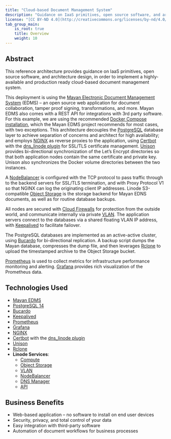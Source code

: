 ```yaml
---
title: "Cloud-based Document Management System"
description: "Guidance on IaaS primitives, open source software, and architecture design to implement a highly available and production ready Cloud-based document management system."
license: "[CC BY-ND 4.0](http://creativecommons.org/licenses/by-nd/4.0/)"
tab_group_main:
    is_root: true
    title: Overview
    weight: 10
---
```


## Abstract
This reference architecture provides guidance on IaaS primitives, open source software, and architecture design, in order to implement a highly-available and production ready cloud-based document management system.

This deployment is using the [Mayan Electronic Document Management System](https://mayan-edms.com/) (EDMS) – an open source web application for document collaboration, tamper proof signing, transformations, and more. Mayan EDMS also comes with a REST API for integrations with 3rd party software. For this example, we are using the recommended [Docker Compose installation](https://docs.mayan-edms.com/chapters/docker/install_docker_compose.html#docker-compose-install), which the Mayan EDMS project recommends for most cases, with two exceptions. This architecture decouples the [PostgreSQL](https://www.postgresql.org/) database layer to achieve separation of concerns and architect for high availability; and employs [NGINX](https://www.nginx.com/) as reverse proxies to the application, using [Certbot](https://certbot.eff.org/) with the [dns_linode plugin](https://certbot-dns-linode.readthedocs.io/en/stable/) for SSL/TLS certificate management. [Unison](https://www.cis.upenn.edu/~bcpierce/unison/) provides bi-directional synchronization of the Let’s Encrypt directories so that both application nodes contain the same certificate and private key. Unison also synchronizes the Docker volume directories between the two instances.

A [NodeBalancer](https://www.linode.com/docs/products/networking/nodebalancers/) is configured with the TCP protocol to pass traffic through to the backend servers for SSL/TLS termination, and with Proxy Protocol V1 so that NGINX can log the originating client IP addresses. Linode S3-compatible [Object Storage](https://www.linode.com/docs/products/storage/object-storage/) is the storage backend for Mayan EDNS documents, as well as for routine database backups.

All nodes are secured with [Cloud Firewalls](https://www.linode.com/docs/products/networking/cloud-firewall/) for protection from the outside world, and communicate internally via private [VLAN](https://www.linode.com/docs/products/networking/vlans/). The application servers connect to the databases via a shared floating VLAN IP address, with [Keepalived](https://www.linode.com/docs/guides/ip-failover-keepalived/) to facilitate failover.

The PostgreSQL databases are implemented as an active-active cluster, using [Bucardo](https://bucardo.org/Bucardo/) for bi-directional replication. A backup script dumps the Mayan database, compresses the dump file, and then leverages [Rclone](https://rclone.org/) to upload the timestamped archive to the Object Storage bucket.

[Prometheus](https://prometheus.io/) is used to collect metrics for infrastructure performance monitoring and alerting. [Grafana](https://grafana.com/) provides rich visualization of the Prometheus data.

## Technologies Used
- [Mayan EDMS](https://mayan-edms.com/)
- [PostgreSQL 14](https://www.postgresql.org/)
- [Bucardo](https://bucardo.org/Bucardo/)
- [Keepalived](https://www.linode.com/docs/guides/ip-failover-keepalived/)
- [Prometheus](https://prometheus.io/)
- [Grafana](https://grafana.com/)
- [NGINX](https://www.nginx.com/)
- [Certbot](https://certbot.eff.org/) with the [dns_linode plugin](https://certbot-dns-linode.readthedocs.io/en/stable/)
- [Unison](https://www.cis.upenn.edu/~bcpierce/unison/)
- [Rclone](https://rclone.org/)
- **Linode Services**:
    - [Compute](https://www.linode.com/docs/products/compute/)
    - [Object Storage](https://www.linode.com/docs/products/storage/object-storage/)
    - [VLAN](https://www.linode.com/docs/products/networking/vlans/)
    - [NodeBalancer](https://www.linode.com/docs/products/networking/nodebalancers/)
    - [DNS Manager](https://www.linode.com/docs/products/networking/dns-manager/)
    - [API](https://www.linode.com/docs/api/)

## Business Benefits
- Web-based application – no software to install on end user devices
- Security, privacy, and total control of your data
- Easy integration with third-party software
- Automation of document workflows for business processes
